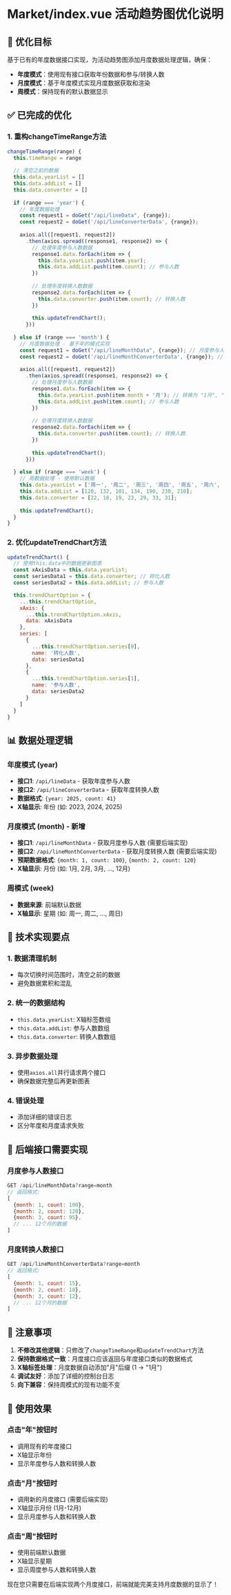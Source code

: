 # Market/index.vue 活动趋势图优化说明

## 🎯 优化目标

基于已有的年度数据接口实现，为活动趋势图添加月度数据处理逻辑，确保：
- **年度模式**：使用现有接口获取年份数据和参与/转换人数
- **月度模式**：基于年度模式实现月度数据获取和渲染
- **周模式**：保持现有的默认数据显示

## ✅ 已完成的优化

### 1. 重构changeTimeRange方法

```javascript
changeTimeRange(range) {
  this.timeRange = range
  
  // 清空之前的数据
  this.data.yearList = []
  this.data.addList = []
  this.data.converter = []
  
  if (range === 'year') {
    // 年度数据处理
    const request1 = doGet("/api/lineData", {range});
    const request2 = doGet('/api/lineConverterData', {range});
    
    axios.all([request1, request2])
      .then(axios.spread((response1, response2) => {
        // 处理年度参与人数数据
        response1.data.forEach(item => {
          this.data.yearList.push(item.year);
          this.data.addList.push(item.count); // 参与人数
        })
        
        // 处理年度转换人数数据
        response2.data.forEach(item => {
          this.data.converter.push(item.count); // 转换人数
        })
        
        this.updateTrendChart();
      }))
      
  } else if (range === 'month') {
    // 月度数据处理 - 基于年的模式实现
    const request1 = doGet("/api/lineMonthData", {range}); // 月度参与人数接口
    const request2 = doGet('/api/lineMonthConverterData', {range}); // 月度转换人数接口
    
    axios.all([request1, request2])
      .then(axios.spread((response1, response2) => {
        // 处理月度参与人数数据
        response1.data.forEach(item => {
          this.data.yearList.push(item.month + '月'); // 转换为 "1月", "2月" 格式
          this.data.addList.push(item.count); // 参与人数
        })
        
        // 处理月度转换人数数据
        response2.data.forEach(item => {
          this.data.converter.push(item.count); // 转换人数
        })
        
        this.updateTrendChart();
      }))
      
  } else if (range === 'week') {
    // 周数据处理 - 使用默认数据
    this.data.yearList = ['周一', '周二', '周三', '周四', '周五', '周六', '周日'];
    this.data.addList = [120, 132, 101, 134, 190, 230, 210];
    this.data.converter = [22, 18, 19, 23, 29, 33, 31];
    
    this.updateTrendChart();
  }
}
```

### 2. 优化updateTrendChart方法

```javascript
updateTrendChart() {
  // 使用this.data中的数据更新图表
  const xAxisData = this.data.yearList;
  const seriesData1 = this.data.converter; // 转化人数
  const seriesData2 = this.data.addList; // 参与人数

  this.trendChartOption = {
    ...this.trendChartOption,
    xAxis: {
      ...this.trendChartOption.xAxis,
      data: xAxisData
    },
    series: [
      {
        ...this.trendChartOption.series[0],
        name: '转化人数',
        data: seriesData1
      },
      {
        ...this.trendChartOption.series[1],
        name: '参与人数',
        data: seriesData2
      }
    ]
  }
}
```

## 📊 数据处理逻辑

### 年度模式 (year)
- **接口1**: `/api/lineData` - 获取年度参与人数
- **接口2**: `/api/lineConverterData` - 获取年度转换人数
- **数据格式**: `{year: 2025, count: 41}`
- **X轴显示**: 年份 (如: 2023, 2024, 2025)

### 月度模式 (month) - 新增
- **接口1**: `/api/lineMonthData` - 获取月度参与人数 (需要后端实现)
- **接口2**: `/api/lineMonthConverterData` - 获取月度转换人数 (需要后端实现)
- **预期数据格式**: `{month: 1, count: 100}`, `{month: 2, count: 120}`
- **X轴显示**: 月份 (如: 1月, 2月, 3月, ..., 12月)

### 周模式 (week)
- **数据来源**: 前端默认数据
- **X轴显示**: 星期 (如: 周一, 周二, ..., 周日)

## 🔧 技术实现要点

### 1. 数据清理机制
- 每次切换时间范围时，清空之前的数据
- 避免数据累积和混乱

### 2. 统一的数据结构
- `this.data.yearList`: X轴标签数组
- `this.data.addList`: 参与人数数组
- `this.data.converter`: 转换人数数组

### 3. 异步数据处理
- 使用`axios.all`并行请求两个接口
- 确保数据完整后再更新图表

### 4. 错误处理
- 添加详细的错误日志
- 区分年度和月度请求失败

## 🚀 后端接口需要实现

### 月度参与人数接口
```javascript
GET /api/lineMonthData?range=month
// 返回格式:
[
  {month: 1, count: 100},
  {month: 2, count: 120},
  {month: 3, count: 95},
  // ... 12个月的数据
]
```

### 月度转换人数接口
```javascript
GET /api/lineMonthConverterData?range=month
// 返回格式:
[
  {month: 1, count: 15},
  {month: 2, count: 18},
  {month: 3, count: 12},
  // ... 12个月的数据
]
```

## 📝 注意事项

1. **不修改其他逻辑**：只修改了`changeTimeRange`和`updateTrendChart`方法
2. **保持数据格式一致**：月度接口应该返回与年度接口类似的数据格式
3. **X轴标签处理**：月度数据自动添加"月"后缀 (1 -> "1月")
4. **调试友好**：添加了详细的控制台日志
5. **向下兼容**：保持周模式的现有功能不变

## 🎯 使用效果

### 点击"年"按钮时
- 调用现有的年度接口
- X轴显示年份
- 显示年度参与人数和转换人数

### 点击"月"按钮时
- 调用新的月度接口 (需要后端实现)
- X轴显示月份 (1月-12月)
- 显示月度参与人数和转换人数

### 点击"周"按钮时
- 使用前端默认数据
- X轴显示星期
- 显示周度参与人数和转换人数

现在您只需要在后端实现两个月度接口，前端就能完美支持月度数据的显示了！
